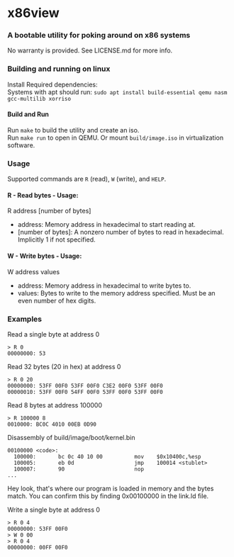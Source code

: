 # x86view
### A bootable utility for poking around on x86 systems
No warranty is provided. See LICENSE.md for more info.

### Building and running on linux
Install Required dependencies:  
Systems with apt should run: `sudo apt install build-essential qemu nasm gcc-multilib xorriso`

#### Build and Run
Run `make` to build the utility and create an iso.  
Run `make run` to open in QEMU. Or mount `build/image.iso` in virtualization software. 

### Usage
Supported commands are `R` (read), `W` (write), and `HELP`.
#### R - Read bytes - Usage:
R address [number of bytes]
* address: Memory address in hexadecimal to start reading at.
* [number of bytes]: A nonzero number of bytes to read in hexadecimal. Implicitly 1 if not specified.

#### W - Write bytes - Usage:
W address values
* address: Memory address in hexadecimal to write bytes to.
* values: Bytes to write to the memory address specified. Must be an even number of hex digits.

### Examples
Read a single byte at address 0

    > R 0
    00000000: 53

Read 32 bytes (20 in hex) at address 0

    > R 0 20
    00000000: 53FF 00F0 53FF 00F0 C3E2 00F0 53FF 00F0
    00000010: 53FF 00F0 54FF 00F0 53FF 00F0 53FF 00F0

Read 8 bytes at address 100000

    > R 100000 8
    0010000: BC0C 4010 00EB 0D90

Disassembly of build/image/boot/kernel.bin

    00100000 <code>:
      100000:       bc 0c 40 10 00          mov    $0x10400c,%esp
      100005:       eb 0d                   jmp    100014 <stublet>
      100007:       90                      nop
    ...

Hey look, that's where our program is loaded in memory and the bytes match. You can confirm this by finding 0x00100000 in the link.ld file.

Write a single byte at address 0

    > R 0 4
    00000000: 53FF 00F0
    > W 0 00
    > R 0 4
    00000000: 00FF 00F0

